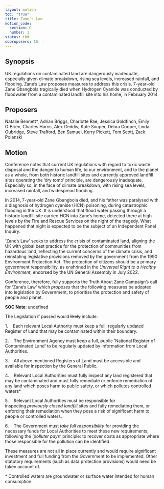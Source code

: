 ```yaml
---
layout: motion
toc: "true"
title: Zane's Law
motion_code:
  section: C
  number: 1
status: tbd
coproposers: 15
---
```

## Synopsis

UK regulations on contaminated land are dangerously inadequate, especially given climate breakdown, rising sea levels, increased rainfall, and flooding. Zane’s Law proposes measures to address this crisis. 7-year-old Zane Gbangbola tragically died when Hydrogen Cyanide was conducted by floodwater from a contaminated landfill site into his home, in February 2014.

## P﻿roposers

Natalie Bennett*, Adrian Briggs, Charlotte Rae, Jessica Goldfinch, Emily O'Brien, Charles Harris, Alex Geddis, Kate Souper, Debra Cooper, Linda Oubridge, Steve Trafford, Ben Samuel, Kerry Pickett, Tom Scott, Zack Polanski

## Motion

Conference notes that current UK regulations with regard to toxic waste disposal and the danger to human life, to our environment, and to the planet as a whole, from both historic landfill sites and currently approved landfill sites operating the ‘dry tomb’ principle, are dangerously inadequate. Especially so, in the face of climate breakdown, with rising sea levels, increased rainfall, and widespread flooding.

In 2014, 7-year-old Zane Gbangbola died, and his father was paralysed with a diagnosis of hydrogen cyanide (HCN) poisoning, during catastrophic flooding in the UK. It is understood that flood water passing through a historic landfill site carried HCN into Zane’s home, detected there at high levels by the Fire and Rescue Services on the night of the tragedy. What happened that night is expected to be the subject of an Independent Panel Inquiry.

‘Zane’s Law’ seeks to address the crisis of contaminated land, aligning the UK with global best practice for the protection of communities from hazardous land, reflecting the current concerns of the climate crisis, and reinstating legislative provisions removed by the government from the 1990 Environment Protection Act. The protection of citizens should be a primary government responsibility, as enshrined in the *Universal Right to a Healthy Environment*, endorsed by the UN General Assembly in July 2022.

Conference, therefore, fully supports the Truth About Zane Campaign’s call for ‘Zane’s Law’ which *proposes* that the following measures be adopted into legislation by Government, to prioritise the protection and safety of people and planet.

<p class="alert d-inline-block alert-primary"><strong>SOC Note: </strong> undefined</p>

The Legislation if passed would ~~likely~~ include:

1.    Each relevant Local Authority must keep a full, regularly updated Register of Land that may be contaminated within their boundary.

2.    The Environment Agency must keep a full, public 'National Register of Contaminated Land' to be regularly updated by information from Local Authorities.

3.    All above mentioned Registers of Land must be accessible and available for inspection by the General Public.

4.    Relevant Local Authorities must fully inspect any land registered that may be contaminated and must fully remediate or enforce remediation of any land which poses harm to public safety, or which pollutes controlled waters*

5.    Relevant Local Authorities must be responsible for inspecting *previously closed landfill* sites and fully remediating them, or enforcing their remediation when they pose a risk of significant harm to people or controlled waters.

6.    The Government must *take full responsibility* for providing the necessary funds for Local Authorities to meet these new requirements, following the *‘polluter pays’* principle: to recover costs as appropriate where those responsible for the pollution can be identified.

These measures are not all in place currently and would require significant investment and full funding from the Government to be implemented. Other statutory requirements (such as data protection provisions) would need be taken account of.

\* Controlled waters are groundwater or surface water intended for human consumption